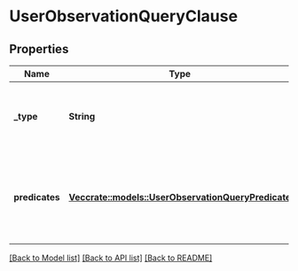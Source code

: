 # UserObservationQueryClause

## Properties

Name | Type | Description | Notes
------------ | ------------- | ------------- | -------------
**_type** | **String** | Boolean operation to apply to the provided predicates | 
**predicates** | [**Vec<crate::models::UserObservationQueryPredicate>**](UserObservationQueryPredicate.md) | Like a three-word sentence: (attribute-name) (operator) (target-value). | 

[[Back to Model list]](../README.md#documentation-for-models) [[Back to API list]](../README.md#documentation-for-api-endpoints) [[Back to README]](../README.md)


